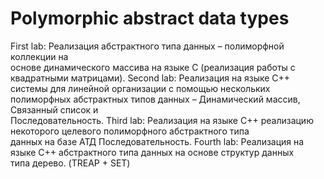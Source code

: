 # Polymorphic abstract data types
First lab: Реализация абстрактного типа данных – полиморфной коллекции на  
основе динамического массива на языке C (реализация работы с квадратными матрицами).
Second lab: Реализация на языке C++ системы для линейной организации с помощью нескольких 
полиморфных абстрактных типов данных – Динамический массив, Связанный список и  
Последовательность.
Third lab: Реализация на языке C++ реализацию некоторого целевого полиморфного абстрактного типа  
данных на базе АТД Последовательность.
Fourth lab: Реализация на языке C++ абстрактного типа данных на основе структур данных  
типа дерево. (TREAP + SET)
